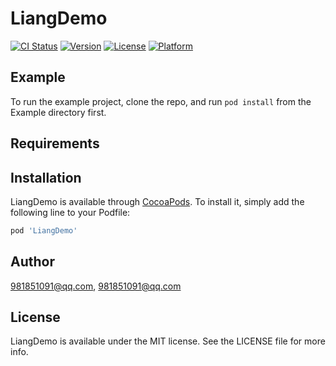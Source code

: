 # LiangDemo

[![CI Status](https://img.shields.io/travis/981851091@qq.com/LiangDemo.svg?style=flat)](https://travis-ci.org/981851091@qq.com/LiangDemo)
[![Version](https://img.shields.io/cocoapods/v/LiangDemo.svg?style=flat)](https://cocoapods.org/pods/LiangDemo)
[![License](https://img.shields.io/cocoapods/l/LiangDemo.svg?style=flat)](https://cocoapods.org/pods/LiangDemo)
[![Platform](https://img.shields.io/cocoapods/p/LiangDemo.svg?style=flat)](https://cocoapods.org/pods/LiangDemo)

## Example

To run the example project, clone the repo, and run `pod install` from the Example directory first.

## Requirements

## Installation

LiangDemo is available through [CocoaPods](https://cocoapods.org). To install
it, simply add the following line to your Podfile:

```ruby
pod 'LiangDemo'
```

## Author

981851091@qq.com, 981851091@qq.com

## License

LiangDemo is available under the MIT license. See the LICENSE file for more info.
